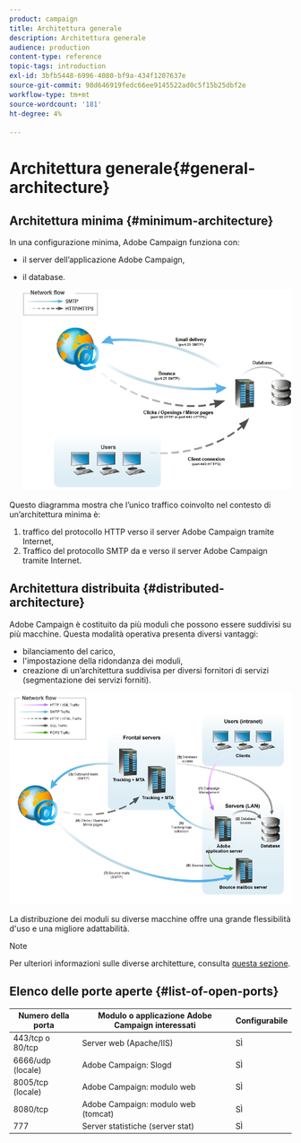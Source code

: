 ```yaml
---
product: campaign
title: Architettura generale
description: Architettura generale
audience: production
content-type: reference
topic-tags: introduction
exl-id: 3bfb5448-6996-4080-bf9a-434f1207637e
source-git-commit: 98d646919fedc66ee9145522ad0c5f15b25dbf2e
workflow-type: tm+mt
source-wordcount: '181'
ht-degree: 4%

---
```


# Architettura generale{#general-architecture}

## Architettura minima {#minimum-architecture}

In una configurazione minima, Adobe Campaign funziona con:

* il server dell’applicazione Adobe Campaign,
* il database.

   ![](assets/formation_exploitation.png)

Questo diagramma mostra che l’unico traffico coinvolto nel contesto di un’architettura minima è:

1. traffico del protocollo HTTP verso il server Adobe Campaign tramite Internet,
1. Traffico del protocollo SMTP da e verso il server Adobe Campaign tramite Internet.

## Architettura distribuita {#distributed-architecture}

Adobe Campaign è costituito da più moduli che possono essere suddivisi su più macchine. Questa modalità operativa presenta diversi vantaggi:

* bilanciamento del carico,
* l&#39;impostazione della ridondanza dei moduli,
* creazione di un’architettura suddivisa per diversi fornitori di servizi (segmentazione dei servizi forniti).

![](assets/architecturerepartie.png)

La distribuzione dei moduli su diverse macchine offre una grande flessibilità d&#39;uso e una migliore adattabilità.

>[!NOTE]
>
>Per ulteriori informazioni sulle diverse architetture, consulta [questa sezione](../../installation/using/general-architecture.md).

## Elenco delle porte aperte {#list-of-open-ports}

| Numero della porta | Modulo o applicazione Adobe Campaign interessati | Configurabile |
|---|---|---|
| 443/tcp o 80/tcp | Server web (Apache/IIS) | SÌ |
| 6666/udp (locale) | Adobe Campaign: Slogd | SÌ |
| 8005/tcp (locale) | Adobe Campaign: modulo web | SÌ |
| 8080/tcp | Adobe Campaign: modulo web (tomcat) | SÌ |
| 777 | Server statistiche (server stat) | SÌ |
